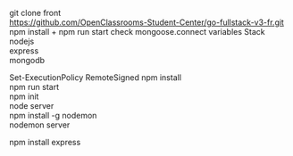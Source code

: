 git clone front  
https://github.com/OpenClassrooms-Student-Center/go-fullstack-v3-fr.git  
npm install + npm run start
check mongoose.connect variables 
Stack
nodejs  
express  
mongodb  

Set-ExecutionPolicy RemoteSigned
npm install  
npm run start  
npm init  
node server  
npm install -g nodemon  
nodemon server  

npm install express  

